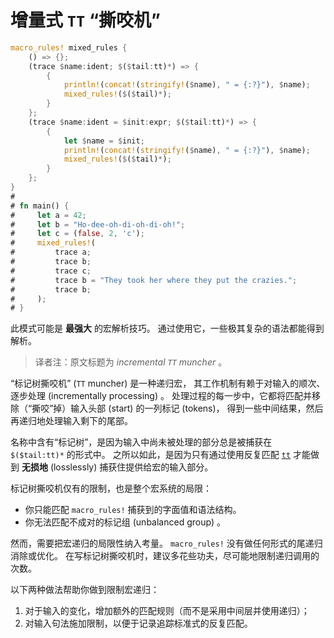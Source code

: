 # 增量式 `TT` “撕咬机”


```rust
macro_rules! mixed_rules {
    () => {};
    (trace $name:ident; $($tail:tt)*) => {
        {
            println!(concat!(stringify!($name), " = {:?}"), $name);
            mixed_rules!($($tail)*);
        }
    };
    (trace $name:ident = $init:expr; $($tail:tt)*) => {
        {
            let $name = $init;
            println!(concat!(stringify!($name), " = {:?}"), $name);
            mixed_rules!($($tail)*);
        }
    };
}
# 
# fn main() {
#     let a = 42;
#     let b = "Ho-dee-oh-di-oh-di-oh!";
#     let c = (false, 2, 'c');
#     mixed_rules!(
#         trace a;
#         trace b;
#         trace c;
#         trace b = "They took her where they put the crazies.";
#         trace b;
#     );
# }
```

此模式可能是 **最强大** 的宏解析技巧。
通过使用它，一些极其复杂的语法都能得到解析。

> 译者注：原文标题为 *incremental `TT` muncher* 。

“标记树撕咬机” (`TT` muncher) 是一种递归宏，
其工作机制有赖于对输入的顺次、逐步处理 (incrementally processing) 。
处理过程的每一步中，它都将匹配并移除（“撕咬”掉）输入头部 (start) 的一列标记 (tokens)，
得到一些中间结果，然后再递归地处理输入剩下的尾部。

名称中含有“标记树”，是因为输入中尚未被处理的部分总是被捕获在 `$($tail:tt)*` 的形式中。
之所以如此，是因为只有通过使用反复匹配 [`tt`] 才能做到 **无损地** (losslessly) 
捕获住提供给宏的输入部分。

标记树撕咬机仅有的限制，也是整个宏系统的局限：

* 你只能匹配 `macro_rules!` 捕获到的字面值和语法结构。
* 你无法匹配不成对的标记组 (unbalanced group) 。

然而，需要把宏递归的局限性纳入考量。
`macro_rules!` 没有做任何形式的尾递归消除或优化。
在写标记树撕咬机时，建议多花些功夫，尽可能地限制递归调用的次数。

以下两种做法帮助你做到限制宏递归：
1. 对于输入的变化，增加额外的匹配规则（而不是采用中间层并使用递归）；
2. 对输入句法施加限制，以便于记录追踪标准式的反复匹配。

[`tt`]:../macros/minutiae/fragment-specifiers.md#tt
